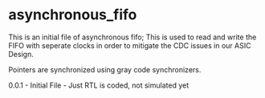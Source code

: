 # asynchronous_fifo
This is an initial file of asynchronous fifo; 
This is used to read and write the FIFO with seperate clocks in order to mitigate the CDC issues in our ASIC Design.

Pointers are synchronized using gray code synchronizers.

0.0.1 - Initial File - Just RTL is coded, not simulated yet
